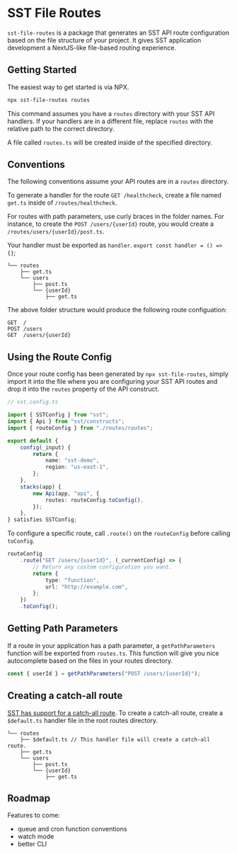 # SST File Routes

`sst-file-routes` is a package that generates an SST API route configuration based on the file structure of your project. It gives SST application development a NextJS-like file-based routing experience.

## Getting Started

The easiest way to get started is via NPX.

```bash
npx sst-file-routes routes
```

This command assumes you have a `routes` directory with your SST API handlers. If your handlers are in a different file, replace `routes` with the relative path to the correct directory.

A file called `routes.ts` will be created inside of the specified directory.

## Conventions

The following conventions assume your API routes are in a `routes` directory.

To generate a handler for the route `GET /healthcheck`, create a file named `get.ts` inside of `/routes/healthcheck`.

For routes with path parameters, use curly braces in the folder names. For instance, to create the `POST /users/{userId}` route, you would create a `/routes/users/{userId}/post.ts`.

Your handler must be exported as `handler`. `export const handler = () => {}`;

```text
└── routes
    ├── get.ts
    └── users
        ├── post.ts
        └── {userId}
            ├── get.ts
```

The above folder structure would produce the following route configuation:

```text
GET  /
POST /users
GET  /users/{userId}
```

## Using the Route Config

Once your route config has been generated by `npx sst-file-routes`, simply import it into the file where you are configuring your SST API routes and drop it into the `routes` property of the API construct.

```ts
// sst.config.ts

import { SSTConfig } from "sst";
import { Api } from "sst/constructs";
import { routeConfig } from "./routes/routes";

export default {
	config(_input) {
		return {
			name: "sst-demo",
			region: "us-east-1",
		};
	},
	stacks(app) {
		new Api(app, "api", {
			routes: routeConfig.toConfig(),
		});
	},
} satisfies SSTConfig;
```

To configure a specific route, call `.route()` on the `routeConfig` before calling `toConfig`.

```ts
routeConfig
	.route("GET /users/{userId}", (_currentConfig) => {
		// Return any custom configuration you want.
		return {
			type: "function",
			url: "http://example.com",
		};
	})
	.toConfig();
```

## Getting Path Parameters

If a route in your application has a path parameter, a `getPathParameters` function will be exported from `routes.ts`. This function will give you nice autocomplete based on the files in your routes directory.

```ts
const { userId } = getPathParameters("POST /users/{userId}");
```

## Creating a catch-all route

[SST has support for a catch-all route](https://docs.sst.dev/apis#catch-all-routes). To create a catch-all route, create a `$default.ts` handler file in the root routes directory.

```text
└── routes
    ├── $default.ts // This handler file will create a catch-all route.
    ├── get.ts
    └── users
        ├── post.ts
        └── {userId}
            ├── get.ts
```

## Roadmap

Features to come:

- queue and cron function conventions
- watch mode
- better CLI
